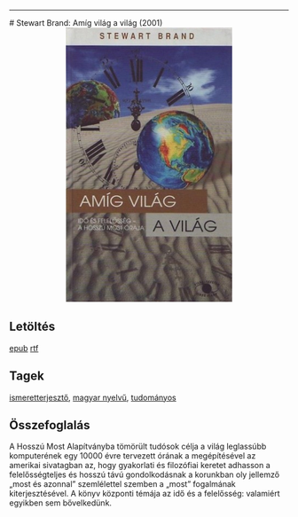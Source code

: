 <hr/>
# <a name="id_1217">Stewart Brand: Amíg világ a világ (2001)</a>
<center><img src="https://github.com/BercziSandor/calibre_lib/raw/main/main/Stewart%20Brand/Amig%20vilag%20a%20vilag%20%281217%29/cover.jpg" alt="cover" width="300"/></center>

## Letöltés
[epub](https://github.com/BercziSandor/calibre_lib/raw/main/main/Stewart%20Brand/Amig%20vilag%20a%20vilag%20%281217%29/Amig%20vilag%20a%20vilag%20-%20Stewart%20Brand.epub) 
 [rtf](https://github.com/BercziSandor/calibre_lib/raw/main/main/Stewart%20Brand/Amig%20vilag%20a%20vilag%20%281217%29/Amig%20vilag%20a%20vilag%20-%20Stewart%20Brand.rtf)

## Tagek
[ismeretterjesztő](https://github.com/berczisandor/calibre_lib/blob/main/main/_tags/ismeretterjeszt%c5%91.md), [magyar nyelvű](https://github.com/berczisandor/calibre_lib/blob/main/main/_tags/magyar%20nyelv%c5%b1.md), [tudományos](https://github.com/berczisandor/calibre_lib/blob/main/main/_tags/tudom%c3%a1nyos.md)

## Összefoglalás
<div>
<p>A Hosszú Most Alapítványba tömörült tudósok célja a világ leglassúbb komputerének egy 10000 évre tervezett órának a megépítésével az amerikai sivatagban az, hogy gyakorlati és filozófiai keretet adhasson a felelősségteljes és hosszú távú gondolkodásnak a korunkban oly jellemző „most és azonnal” szemlélettel szemben a „most” fogalmának kiterjesztésével. A könyv központi témája az idő és a felelősség: valamiért egyikben sem bővelkedünk.</p></div>


